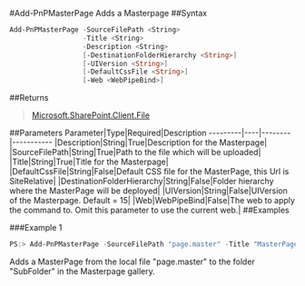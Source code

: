 #Add-PnPMasterPage
Adds a Masterpage
##Syntax
```powershell
Add-PnPMasterPage -SourceFilePath <String>
                  -Title <String>
                  -Description <String>
                  [-DestinationFolderHierarchy <String>]
                  [-UIVersion <String>]
                  [-DefaultCssFile <String>]
                  [-Web <WebPipeBind>]
```


##Returns
>[Microsoft.SharePoint.Client.File](https://msdn.microsoft.com/en-us/library/microsoft.sharepoint.client.file.aspx)

##Parameters
Parameter|Type|Required|Description
---------|----|--------|-----------
|Description|String|True|Description for the Masterpage|
|SourceFilePath|String|True|Path to the file which will be uploaded|
|Title|String|True|Title for the Masterpage|
|DefaultCssFile|String|False|Default CSS file for the MasterPage, this Url is SiteRelative|
|DestinationFolderHierarchy|String|False|Folder hierarchy where the MasterPage will be deployed|
|UIVersion|String|False|UIVersion of the Masterpage. Default = 15|
|Web|WebPipeBind|False|The web to apply the command to. Omit this parameter to use the current web.|
##Examples

###Example 1
```powershell
PS:> Add-PnPMasterPage -SourceFilePath "page.master" -Title "MasterPage" -Description "MasterPage for Web" -DestinationFolderHierarchy "SubFolder"
```
Adds a MasterPage from the local file "page.master" to the folder "SubFolder" in the Masterpage gallery.
